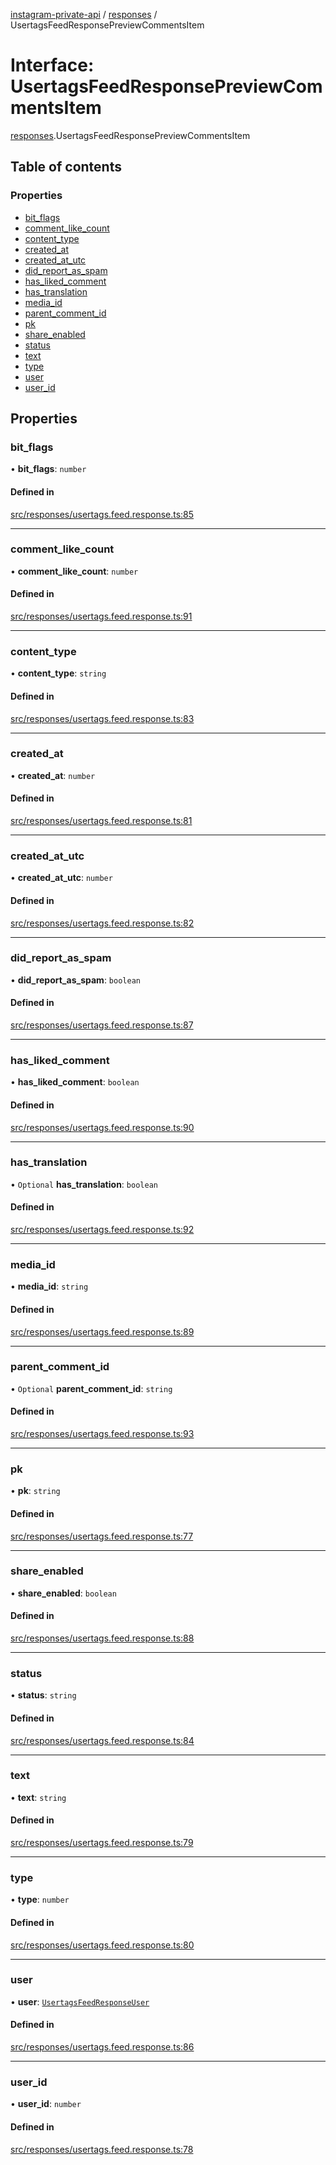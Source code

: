 [instagram-private-api](../../README.md) / [responses](../../modules/responses.md) / UsertagsFeedResponsePreviewCommentsItem

# Interface: UsertagsFeedResponsePreviewCommentsItem

[responses](../../modules/responses.md).UsertagsFeedResponsePreviewCommentsItem

## Table of contents

### Properties

- [bit\_flags](UsertagsFeedResponsePreviewCommentsItem.md#bit_flags)
- [comment\_like\_count](UsertagsFeedResponsePreviewCommentsItem.md#comment_like_count)
- [content\_type](UsertagsFeedResponsePreviewCommentsItem.md#content_type)
- [created\_at](UsertagsFeedResponsePreviewCommentsItem.md#created_at)
- [created\_at\_utc](UsertagsFeedResponsePreviewCommentsItem.md#created_at_utc)
- [did\_report\_as\_spam](UsertagsFeedResponsePreviewCommentsItem.md#did_report_as_spam)
- [has\_liked\_comment](UsertagsFeedResponsePreviewCommentsItem.md#has_liked_comment)
- [has\_translation](UsertagsFeedResponsePreviewCommentsItem.md#has_translation)
- [media\_id](UsertagsFeedResponsePreviewCommentsItem.md#media_id)
- [parent\_comment\_id](UsertagsFeedResponsePreviewCommentsItem.md#parent_comment_id)
- [pk](UsertagsFeedResponsePreviewCommentsItem.md#pk)
- [share\_enabled](UsertagsFeedResponsePreviewCommentsItem.md#share_enabled)
- [status](UsertagsFeedResponsePreviewCommentsItem.md#status)
- [text](UsertagsFeedResponsePreviewCommentsItem.md#text)
- [type](UsertagsFeedResponsePreviewCommentsItem.md#type)
- [user](UsertagsFeedResponsePreviewCommentsItem.md#user)
- [user\_id](UsertagsFeedResponsePreviewCommentsItem.md#user_id)

## Properties

### bit\_flags

• **bit\_flags**: `number`

#### Defined in

[src/responses/usertags.feed.response.ts:85](https://github.com/Nerixyz/instagram-private-api/blob/4971f34/src/responses/usertags.feed.response.ts#L85)

___

### comment\_like\_count

• **comment\_like\_count**: `number`

#### Defined in

[src/responses/usertags.feed.response.ts:91](https://github.com/Nerixyz/instagram-private-api/blob/4971f34/src/responses/usertags.feed.response.ts#L91)

___

### content\_type

• **content\_type**: `string`

#### Defined in

[src/responses/usertags.feed.response.ts:83](https://github.com/Nerixyz/instagram-private-api/blob/4971f34/src/responses/usertags.feed.response.ts#L83)

___

### created\_at

• **created\_at**: `number`

#### Defined in

[src/responses/usertags.feed.response.ts:81](https://github.com/Nerixyz/instagram-private-api/blob/4971f34/src/responses/usertags.feed.response.ts#L81)

___

### created\_at\_utc

• **created\_at\_utc**: `number`

#### Defined in

[src/responses/usertags.feed.response.ts:82](https://github.com/Nerixyz/instagram-private-api/blob/4971f34/src/responses/usertags.feed.response.ts#L82)

___

### did\_report\_as\_spam

• **did\_report\_as\_spam**: `boolean`

#### Defined in

[src/responses/usertags.feed.response.ts:87](https://github.com/Nerixyz/instagram-private-api/blob/4971f34/src/responses/usertags.feed.response.ts#L87)

___

### has\_liked\_comment

• **has\_liked\_comment**: `boolean`

#### Defined in

[src/responses/usertags.feed.response.ts:90](https://github.com/Nerixyz/instagram-private-api/blob/4971f34/src/responses/usertags.feed.response.ts#L90)

___

### has\_translation

• `Optional` **has\_translation**: `boolean`

#### Defined in

[src/responses/usertags.feed.response.ts:92](https://github.com/Nerixyz/instagram-private-api/blob/4971f34/src/responses/usertags.feed.response.ts#L92)

___

### media\_id

• **media\_id**: `string`

#### Defined in

[src/responses/usertags.feed.response.ts:89](https://github.com/Nerixyz/instagram-private-api/blob/4971f34/src/responses/usertags.feed.response.ts#L89)

___

### parent\_comment\_id

• `Optional` **parent\_comment\_id**: `string`

#### Defined in

[src/responses/usertags.feed.response.ts:93](https://github.com/Nerixyz/instagram-private-api/blob/4971f34/src/responses/usertags.feed.response.ts#L93)

___

### pk

• **pk**: `string`

#### Defined in

[src/responses/usertags.feed.response.ts:77](https://github.com/Nerixyz/instagram-private-api/blob/4971f34/src/responses/usertags.feed.response.ts#L77)

___

### share\_enabled

• **share\_enabled**: `boolean`

#### Defined in

[src/responses/usertags.feed.response.ts:88](https://github.com/Nerixyz/instagram-private-api/blob/4971f34/src/responses/usertags.feed.response.ts#L88)

___

### status

• **status**: `string`

#### Defined in

[src/responses/usertags.feed.response.ts:84](https://github.com/Nerixyz/instagram-private-api/blob/4971f34/src/responses/usertags.feed.response.ts#L84)

___

### text

• **text**: `string`

#### Defined in

[src/responses/usertags.feed.response.ts:79](https://github.com/Nerixyz/instagram-private-api/blob/4971f34/src/responses/usertags.feed.response.ts#L79)

___

### type

• **type**: `number`

#### Defined in

[src/responses/usertags.feed.response.ts:80](https://github.com/Nerixyz/instagram-private-api/blob/4971f34/src/responses/usertags.feed.response.ts#L80)

___

### user

• **user**: [`UsertagsFeedResponseUser`](UsertagsFeedResponseUser.md)

#### Defined in

[src/responses/usertags.feed.response.ts:86](https://github.com/Nerixyz/instagram-private-api/blob/4971f34/src/responses/usertags.feed.response.ts#L86)

___

### user\_id

• **user\_id**: `number`

#### Defined in

[src/responses/usertags.feed.response.ts:78](https://github.com/Nerixyz/instagram-private-api/blob/4971f34/src/responses/usertags.feed.response.ts#L78)
